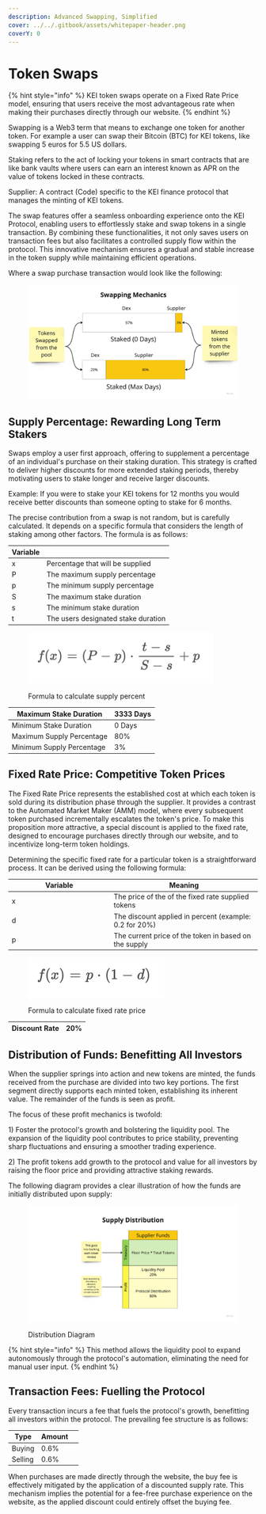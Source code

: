 ```yaml
---
description: Advanced Swapping, Simplified
cover: ../../.gitbook/assets/whitepaper-header.png
coverY: 0
---
```


# Token Swaps

{% hint style="info" %}
KEI token swaps operate on a Fixed Rate Price model, ensuring that users receive the most advantageous rate when making their purchases directly through our website.
{% endhint %}

Swapping is a Web3 term that means to exchange one token for another token. For example a user can swap their Bitcoin (BTC) for KEI tokens, like swapping 5 euros for 5.5 US dollars.&#x20;

Staking refers to the act of locking your tokens in smart contracts that are like bank vaults where users can earn an interest known as APR on the value of tokens locked in these contracts.&#x20;

Supplier: A contract (Code) specific to the KEI finance protocol that manages the minting of KEI tokens.&#x20;

The swap features offer a seamless onboarding experience onto the KEI Protocol, enabling users to effortlessly stake and swap tokens in a single transaction. By combining these functionalities, it not only saves users on transaction fees but also facilitates a controlled supply flow within the protocol. This innovative mechanism ensures a gradual and stable increase in the token supply while maintaining efficient operations.

Where a swap purchase transaction would look like the following:

<figure><img src="../../.gitbook/assets/image (16).png" alt=""><figcaption></figcaption></figure>

## Supply Percentage: Rewarding Long Term Stakers&#x20;

Swaps employ a user first approach, offering to supplement a percentage of an individual's purchase on their staking duration. This strategy is crafted to deliver higher discounts for more extended staking periods, thereby motivating users to stake longer and receive larger discounts.

Example: If you were to stake your KEI tokens for 12 months you would receive better discounts than someone opting to stake for 6 months.&#x20;

The precise contribution from a swap is not random, but is carefully calculated. It depends on a specific formula that considers the length of staking among other factors. The formula is as follows:

| Variable |                                     |
| -------- | ----------------------------------- |
| x        | Percentage that will be supplied    |
| P        | The maximum supply percentage       |
| p        | The minimum supply percentage       |
| S        | The maximum stake duration          |
| s        | The minimum stake duration          |
| t        | The users designated stake duration |

<figure><img src="../../.gitbook/assets/image (17).png" alt="" width="375"><figcaption><p>Formula to calculate supply percent</p></figcaption></figure>

| Maximum Stake Duration    | 3333 Days |
| ------------------------- | --------- |
| Minimum Stake Duration    | 0 Days    |
| Maximum Supply Percentage | 80%       |
| Minimum Supply Percentage | 3%        |

## Fixed Rate Price: Competitive Token Prices

The Fixed Rate Price represents the established cost at which each token is sold during its distribution phase through the supplier. It provides a contrast to the Automated Market Maker (AMM) model, where every subsequent token purchased incrementally escalates the token's price. To make this proposition more attractive, a special discount is applied to the fixed rate, designed to encourage purchases directly through our website, and to incentivize long-term token holdings.

Determining the specific fixed rate for a particular token is a straightforward process. It can be derived using the following formula:

<table><thead><tr><th width="192">Variable</th><th>Meaning</th></tr></thead><tbody><tr><td>x</td><td>The price of the of the fixed rate supplied tokens</td></tr><tr><td>d</td><td>The discount applied in percent (example: 0.2 for 20%)</td></tr><tr><td>p</td><td>The current price of the token in based on the supply</td></tr></tbody></table>

<figure><img src="../../.gitbook/assets/image (8).png" alt="" width="274"><figcaption><p>Formula to calculate fixed rate price</p></figcaption></figure>

| Discount Rate | 20% |
| ------------- | --- |

## Distribution of Funds: Benefitting All Investors

When the supplier springs into action and new tokens are minted, the funds received from the purchase are divided into two key portions. The first segment directly supports each minted token, establishing its inherent value. The remainder of the funds is seen as profit.

The focus of these profit mechanics is twofold:&#x20;

1\) Foster the protocol's growth and bolstering the liquidity pool. The expansion of the liquidity pool contributes to price stability, preventing sharp fluctuations and ensuring a smoother trading experience.

2\) The profit tokens add growth to the protocol and value for all investors by raising the floor price and providing attractive staking rewards.

The following diagram provides a clear illustration of how the funds are initially distributed upon supply:

<figure><img src="../../.gitbook/assets/image (22).png" alt=""><figcaption><p>Distribution Diagram</p></figcaption></figure>

{% hint style="info" %}
This method allows the liquidity pool to expand autonomously through the protocol's automation, eliminating the need for manual user input.
{% endhint %}

## Transaction Fees: Fuelling the Protocol

Every transaction incurs a fee that fuels the protocol's growth, benefitting all investors within the protocol. The prevailing fee structure is as follows:

<table data-header-hidden><thead><tr><th>Type</th><th>Amount</th><th data-hidden></th></tr></thead><tbody><tr><td>Buying</td><td>0.6%</td><td></td></tr><tr><td>Selling</td><td>0.6%</td><td></td></tr></tbody></table>

When purchases are made directly through the website, the buy fee is effectively mitigated by the application of a discounted supply rate. This mechanism implies the potential for a fee-free purchase experience on the website, as the applied discount could entirely offset the buying fee.

